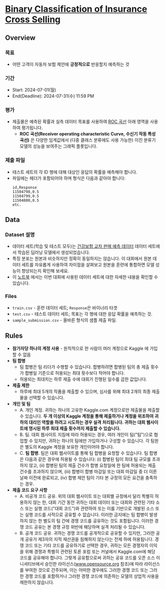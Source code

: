 # [Binary Classification of Insurance Cross Selling](https://www.kaggle.com/competitions/playground-series-s4e7)

## Overview

### 목표
- 어떤 고객이 자동차 보험 제안에 **긍정적으로** 반응할지 예측하는 것

### 기간
- Start: 2024-07-01(월) 
- End(Deadline): 2024-07-31(수) 11:59 PM

### 평가
- 제출물은 예측된 확률과 실측 데이터 목표를 사용하여 [ROC 곡선](https://en.wikipedia.org/wiki/Receiver_operating_characteristic) 아래 영역을 사용하여 평가됩니다.
  - **ROC 곡선(Receiver operating characteristic Curve, 수신기 작동 특성 곡선)** 은 다양한 임계값에서 (다중 클래스 분류에도 사용 가능한) 이진 분류기 모델의 성능을 보여주는 그래픽 플롯입니다.

### 제출 파일
- 테스트 세트의 각 ID 행에 대해 대상인 응답의 확률을 예측해야 합니다. 
- 파일에는 헤더가 포함되어야 하며 형식은 다음과 같아야 합니다:
    ```
    id,Response
    11504798,0.5
    11504799,0.5
    11504800,0.5
    etc.
    ```
## Data
 
### Dataset 설명
- 데이터 세트(학습 및 테스트 모두)는 [건강보험 교차 판매 예측 데이터](https://www.kaggle.com/datasets/annantkumarsingh/health-insurance-cross-sell-prediction-data) 데이터 세트에서 학습된 딥러닝 모델에서 생성되었습니다. 
- 특징 분포는 원본과 비슷하지만 정확히 동일하지는 않습니다. 이 대회에서 원본 데이터 세트를 자유롭게 사용하여 차이점을 살펴보고 원본을 훈련에 통합하면 모델 성능이 향상되는지 확인해 보세요.
- 이 [노트북](https://www.kaggle.com/code/annantkumarsingh/health-insurance-cross-sell-prediction/notebook) 에서는 이번 대회에 사용된 데이터 세트에 대한 자세한 내용을 확인할 수 있습니다.

### Files
- `train.csv` - 훈련 데이터 세트; `Response`은 바이너리 타겟 
- `test.csv` - 테스트 데이터 세트; 목표는 각 행에 대한 응답 확률을 예측하는 것. 
- `sample_submission.csv` - 올바른 형식의 샘플 제출 파일.

## Rules
- **참가자당 하나의 계정 사용** - 원칙적으로 한 사람이 여러 계정으로 Kaggle 에 가입할 수 없음
- **팀 합병**
  - 팀 합병은 팀 리더가 수행할 수 있습니다. 합병하려면 합병된 팀의 총 제출 횟수가 합병일 기준으로 허용되는 최대 횟수보다 적어야 합니다. 
  - 허용되는 최대치는 하루 제출 수에 대회가 진행된 일수를 곱한 값입니다.
- **제출 제한**
  - 하루에 최대 5개의 작품을 제출할 수 있으며, 심사를 위해 최대 2개의 최종 제출물을 선택할 수 있습니다.
- **개인 및 팀**
  - A. 개인 계정. 귀하는 하나의 고유한 Kaggle.com 계정으로만 제출물을 제출할 수 있습니다. **두 개 이상의 Kaggle 계정을 통해 제출하거나 계정을 위조하여 귀하의 대리인 역할을 하려고 시도하는 경우 실격 처리됩니다. 귀하는 대회 웹사이트에 명시된 하루 최대 제출 횟수까지 제출할 수 있습니다.** 
  - B. 팀. 대회 웹사이트 지침에 따라 허용되는 경우, 여러 개인이 팀("팀")으로 협업할 수 있지만, 귀하는 하나의 팀에만 가입하거나 구성할 수 있습니다. 각 팀원은 별도의 Kaggle 계정을 보유한 개인이어야 합니다. 
  - C. **팀 합병**. 팀은 대회 웹사이트를 통해 팀 합병을 요청할 수 있습니다. 팀 합병은 다음과 같은 경우에 허용될 수 있습니다: (i) 합병된 팀이 최대 팀 규모를 초과하지 않고, (ii) 합병된 팀의 제출 건수가 합병 요청일에 한 팀에 허용되는 제출 건수를 초과하지 않으며, (iii) 합병이 합병 마감일 또는 대회 마감일 중 더 이른 날짜 이전에 완료되고, (iv) 합병 제안 팀이 기타 본 규정의 모든 요건을 충족하는 경우.
- **제출 코드 요구 사항**
  - A. 비공개 코드 공유. 위의 대회 웹사이트 또는 대회별 규정에서 달리 특별히 허용하지 않는 한, 대회 기간 동안 귀하는 대회 데이터 또는 대회와 관련된 기타 소스 또는 실행 코드("대회 코드")와 관련하여 또는 이를 기반으로 개발된 소스 또는 실행 코드를 사적으로 공유할 수 없습니다. 이러한 금지에는 팀 합병이 발생하지 않는 한 별도의 팀 간에 경쟁 코드를 공유하는 것도 포함됩니다. 이러한 경쟁 코드 공유는 본 경쟁 규정 위반에 해당하며 실격 처리될 수 있습니다.
  - B. 공개 코드 공유. 귀하는 경쟁 코드를 공개적으로 공유할 수 있지만, 그러한 공개 공유가 제3자의 지적 재산권을 침해하지 않는다는 전제 하에 허용됩니다. 경쟁 코드 또는 기타 코드를 공유하기로 선택한 경우, 귀하는 모든 경쟁자의 이익을 위해 경쟁과 특별히 관련된 토론 포럼 또는 커널에서 Kaggle.com에 해당 코드를 공유해야 합니다. 그렇게 공유함으로써 귀하는 공유 코드를 오픈 소스 이니셔티브에서 승인한 라이선스(www.opensource.org 참조)에 따라 라이선스를 부여한 것으로 간주되며, 이는 어떠한 경우에도 그러한 경쟁 코드 또는 그러한 경쟁 코드를 포함하거나 그러한 경쟁 코드에 의존하는 모델의 상업적 사용을 제한하지 않습니다.
